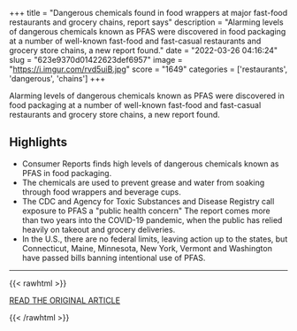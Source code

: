 +++
title = "Dangerous chemicals found in food wrappers at major fast-food restaurants and grocery chains, report says"
description = "Alarming levels of dangerous chemicals known as PFAS were discovered in food packaging at a number of well-known fast-food and fast-casual restaurants and grocery store chains, a new report found."
date = "2022-03-26 04:16:24"
slug = "623e9370d01422623def6957"
image = "https://i.imgur.com/rvd5uiB.jpg"
score = "1649"
categories = ['restaurants', 'dangerous', 'chains']
+++

Alarming levels of dangerous chemicals known as PFAS were discovered in food packaging at a number of well-known fast-food and fast-casual restaurants and grocery store chains, a new report found.

## Highlights

- Consumer Reports finds high levels of dangerous chemicals known as PFAS in food packaging.
- The chemicals are used to prevent grease and water from soaking through food wrappers and beverage cups.
- The CDC and Agency for Toxic Substances and Disease Registry call exposure to PFAS a "public health concern" The report comes more than two years into the COVID-19 pandemic, when the public has relied heavily on takeout and grocery deliveries.
- In the U.S., there are no federal limits, leaving action up to the states, but Connecticut, Maine, Minnesota, New York, Vermont and Washington have passed bills banning intentional use of PFAS.

---

{{< rawhtml >}}
  <p class="article-category">
    <a target="_blank" href="https://www.ctvnews.ca/health/dangerous-chemicals-found-in-food-wrappers-at-major-fast-food-restaurants-and-grocery-chains-report-says-1.5834791">READ THE ORIGINAL ARTICLE</a>
  </p>
{{< /rawhtml >}}
